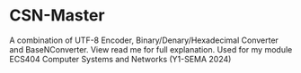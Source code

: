 # CSN-Master
A combination of UTF-8 Encoder, Binary/Denary/Hexadecimal Converter and BaseNConverter. View read me for full explanation. Used for my module ECS404 Computer Systems and Networks (Y1-SEMA 2024)
